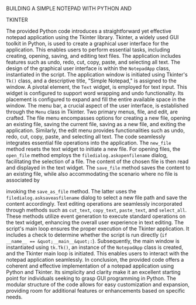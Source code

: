 BUILDING A SIMPLE NOTEPAD WITH PYTHON AND

TKINTER

The provided Python code introduces a straightforward yet
effective notepad application using the Tkinter library. Tkinter, a widely
used GUI toolkit in Python, is used to create a graphical user
interface for the application. This enables users to perform essential
tasks, including creating, opening, saving, and editing text files. The
application includes features such as undo, redo, cut, copy, paste,
and selecting all text.
The design of the graphical user interface is within
the `NotepadApp` class, instantiated in the script. The application
window is initiated using Tkinter&#39;s `Tk()` class, and a descriptive title,
&quot;Simple Notepad,&quot; is assigned to the window. A pivotal element, the
`Text` widget, is employed for text input. This widget is configured to
support word wrapping and undo functionality. Its placement is
configured to expand and fill the entire available space in the window.
The menu bar, a crucial aspect of the user interface, is established
through the `Menu` class in Tkinter. Two primary menus, file, and edit,
are crafted. The file menu encompasses options for creating a new file,
opening an existing file, saving the current file, saving as a new file, and
exiting the application. Similarly, the edit menu provides functionalities
such as undo, redo, cut, copy, paste, and selecting all text.
The code seamlessly integrates essential file operations into the
application. The `new_file` method resets the text widget to initiate a
new file. For opening files, the `open_file` method employs the
`filedialog.askopenfilename` dialog, facilitating the selection of a file.
The content of the chosen file is then read and displayed in the text
widget. The `save_file` method saves the content to an existing file,
while also accommodating the scenario where no file is associated by

invoking the `save_as_file` method. The latter uses the
`filedialog.asksaveasfilename` dialog to select a new file path and save
the content accordingly.
Text editing operations are seamlessly incorporated through
methods such as `cut_text`, `copy_text`, `paste_text`, and `select_all`.
These methods utilize event generation to execute standard operations
on the text widget, enhancing the overall user experience in text
editing.
The script&#39;s main loop ensures the proper execution of the Tkinter
application. It includes a check to determine whether the script is run
directly (`if __name__ == &quot;__main__&quot;:`). Subsequently, the main
window is instantiated using `tk.Tk()`, an instance of the `NotepadApp`
class is created, and the Tkinter main loop is initiated. This enables
users to interact with the notepad application seamlessly.
In conclusion, the provided code offers a coherent and effective
implementation of a notepad application using Python and Tkinter. Its
simplicity and clarity make it an excellent starting point for individuals
seeking to grasp GUI programming in Python. The modular structure of
the code allows for easy customization and expansion, providing room
for additional features or enhancements based on specific needs.
